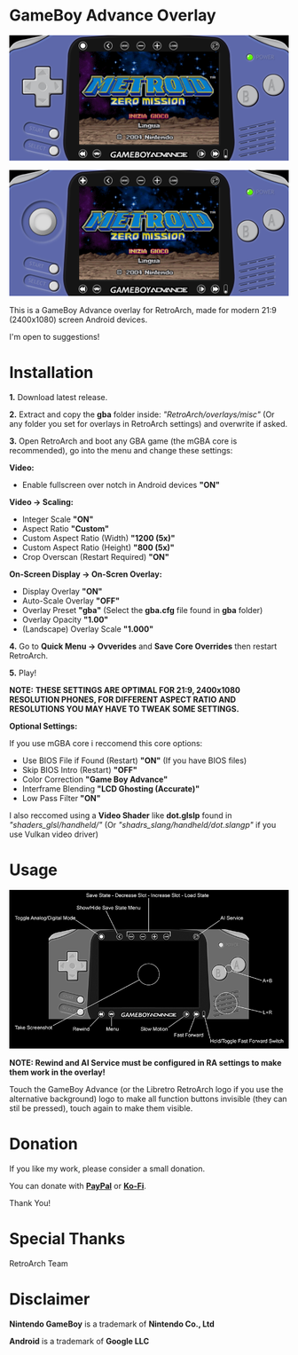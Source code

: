 # GameBoy Advance Overlay

![My Image](ow.jpg)

![My Image](ow_2.jpg)

This is a GameBoy Advance overlay for RetroArch, made for modern 21:9 (2400x1080) screen Android devices.

I'm open to suggestions!

# Installation

<b>1.</b> Download latest release.

<b>2.</b> Extract and copy the <b>gba</b> folder inside: 
<i>"RetroArch/overlays/misc"</i> (Or any folder you set for overlays in RetroArch settings) and overwrite if asked.

<b>3.</b> Open RetroArch and boot any GBA game (the mGBA core is recommended), go into the menu and change these settings:

<b>Video:</b>
- Enable fullscreen over notch in Android devices <b>"ON"</b>

<b>Video -> Scaling:</b>
- Integer Scale <b>"ON"</b>
- Aspect Ratio <b>"Custom"</b>
- Custom Aspect Ratio (Width) <b>"1200 (5x)"</b>
- Custom Aspect Ratio (Height) <b>"800 (5x)"</b>
- Crop Overscan (Restart Required) <b>"ON"</b>

<b>On-Screen Display -> On-Scren Overlay:</b>
- Display Overlay <b>"ON"</b>
- Auto-Scale Overlay <b>"OFF"</b>
- Overlay Preset <b>"gba"</b> (Select the <b>gba.cfg</b> file found in <b>gba</b> folder)
- Overlay Opacity <b>"1.00"</b>
- (Landscape) Overlay Scale <b>"1.000"</b>
  
<b>4.</b> Go to <b>Quick Menu -> Ovverides</b> and <b>Save Core Overrides</b> then restart RetroArch.
 
<b>5.</b> Play!

<b>NOTE:</b>
<b>THESE SETTINGS ARE OPTIMAL FOR 21:9, 2400x1080 RESOLUTION PHONES, FOR DIFFERENT ASPECT RATIO AND RESOLUTIONS YOU MAY HAVE TO TWEAK SOME SETTINGS.</b>
  
<b>Optional Settings:</b>
  
If you use mGBA core i reccomend this core options:
- Use BIOS File if Found (Restart) <b>"ON"</b> (If you have BIOS files)
- Skip BIOS Intro (Restart) <b>"OFF"</b>
- Color Correction <b>"Game Boy Advance"</b>
- Interframe Blending <b>"LCD Ghosting (Accurate)"</b>
- Low Pass Filter <b>"ON"</b>
  
I also reccomed using a <b>Video Shader</b> like <b>dot.glslp</b> found in <i>"shaders_glsl/handheld/"</i> (Or <i>"shadrs_slang/handheld/dot.slangp"</i> if you use Vulkan video driver)

# Usage

![My Image](usage.png)

<b>NOTE: Rewind and AI Service must be configured in RA settings to make them work in the overlay!</b>

Touch the GameBoy Advance (or the Libretro RetroArch logo if you use the alternative background) logo to make all function buttons invisible (they can stil be pressed), touch again to make them visible.

# Donation
If you like my work, please consider a small donation.

You can donate with <a href="https://paypal.me/maestrosistema?country.x=IT&locale.x=it_IT"><b>PayPal</b></a> or <a href="https://ko-fi.com/maestrosistema"><b>Ko-Fi</b></a>.

Thank You!

# Special Thanks
RetroArch Team

# Disclaimer
<b>Nintendo GameBoy</b> is a trademark of <b>Nintendo Co., Ltd</b>

<b>Android</b> is a trademark of <b>Google LLC</b>
